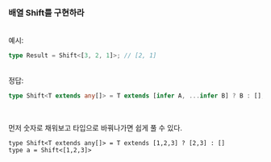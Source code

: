 ### 배열 Shift<T>를 구현하라

<br/>
예시:

```ts
type Result = Shift<[3, 2, 1]>; // [2, 1]
```

<br/>
정답:

```ts
type Shift<T extends any[]> = T extends [infer A, ...infer B] ? B : [];
```

<br/>

먼저 숫자로 채워보고 타입으로 바꿔나가면 쉽게 풀 수 있다.

```
type Shift<T extends any[]> = T extends [1,2,3] ? [2,3] : []
type a = Shift<[1,2,3]>
```
